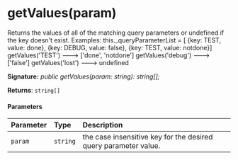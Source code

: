 # getValues(param)




Returns the values of all of the matching query parameters or undefined if the key doesn't exist. Examples: this._queryParameterList = [ {key: TEST, value: done}, {key: DEBUG, value: false}, {key: TEST, value: notdone}] getValues('TEST') ---> ['done', 'notdone'] getValues('debug') ---> ['false'] getValues('lost') ---> undefined

**Signature:** _public getValues(param: string): string[];_

**Returns**: `string[]`





#### Parameters


| Parameter	   | Type    | Description |
|:-------------|:---------------|:------------|
| `param`    | `string` | the case insensitive key for the desired query parameter value. |


